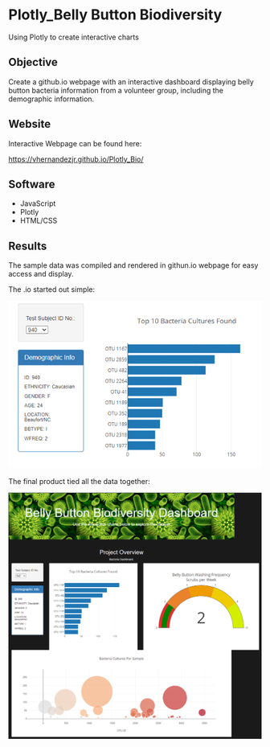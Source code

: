 # Plotly_Belly Button Biodiversity
Using Plotly to create interactive charts

## Objective
Create a github.io webpage with an interactive dashboard displaying belly button bacteria information from a volunteer group, including the demographic information.

## Website
Interactive Webpage can be found here:

https://vhernandezjr.github.io/Plotly_Bio/

## Software
  - JavaScript
  - Plotly
  - HTML/CSS

## Results
The sample data was compiled and rendered in githun.io webpage for easy access and display.

The .io started out simple:

![1](https://github.com/vhernandezjr/Plotly_Bio/blob/main/PNG/1.png)

The final product tied all the data together:

![3](https://github.com/vhernandezjr/Plotly_Bio/blob/main/PNG/3.png)
